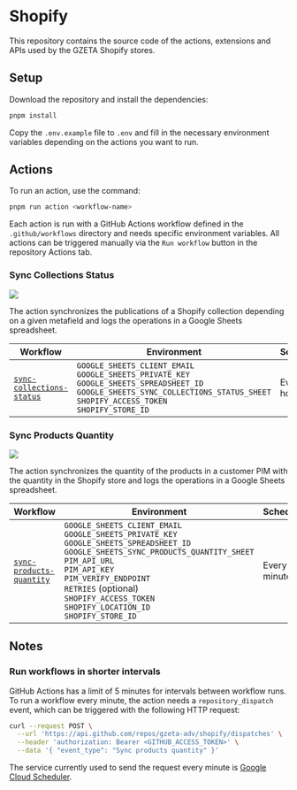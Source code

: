 [spreadsheet]: https://docs.google.com/spreadsheets/d/1T-2g8k8qZdEvTofj0c3ZlloUoXHy0JnwDNXcj_ONHaA
[sync-collections-status-sheet]: https://docs.google.com/spreadsheets/d/1T-2g8k8qZdEvTofj0c3ZlloUoXHy0JnwDNXcj_ONHaA?gid=1270546238#gid=1270546238
[sync-products-quantity-sheet]: https://docs.google.com/spreadsheets/d/1T-2g8k8qZdEvTofj0c3ZlloUoXHy0JnwDNXcj_ONHaA?gid=499385108#gid=499385108

# Shopify

This repository contains the source code of the actions, extensions and APIs used by the GZETA Shopify stores.

## Setup

Download the repository and install the dependencies:

```sh
pnpm install
```

Copy the `.env.example` file to `.env` and fill in the necessary environment variables depending on the actions you want to run.

## Actions

To run an action, use the command:

```sh
pnpm run action <workflow-name>
```

Each action is run with a GitHub Actions workflow defined in the `.github/workflows` directory and needs specific environment variables. All actions can be triggered manually via the `Run workflow` button in the repository Actions tab. 


### Sync Collections Status

[![](https://github.com/gzeta-adv/shopify/actions/workflows/sync-collections-status.yml/badge.svg)](https://github.com/gzeta-adv/shopify/actions/workflows/sync-collections-status.yml)

The action synchronizes the publications of a Shopify collection depending on a given metafield and logs the operations in a Google Sheets spreadsheet.

| Workflow | Environment | Schedule | Logs |
| -------- | ----------- | -------- | ---- |
| [`sync-collections-status`](.github/workflows/sync-collections-status.yml) | `GOOGLE_SHEETS_CLIENT_EMAIL`<br>`GOOGLE_SHEETS_PRIVATE_KEY`<br>`GOOGLE_SHEETS_SPREADSHEET_ID`<br>`GOOGLE_SHEETS_SYNC_COLLECTIONS_STATUS_SHEET`<br>`SHOPIFY_ACCESS_TOKEN`<br>`SHOPIFY_STORE_ID` | Every 3 hours | [Collection Status Operations][sync-collections-status-sheet] |

### Sync Products Quantity

[![](https://github.com/gzeta-adv/shopify/actions/workflows/sync-products-quantity.yml/badge.svg)](https://github.com/gzeta-adv/shopify/actions/workflows/sync-products-quantity.yml)

The action synchronizes the quantity of the products in a customer PIM with the quantity in the Shopify store and logs the operations in a Google Sheets spreadsheet.

| Workflow | Environment | Schedule | Logs |
| -------- | ----------- | -------- | ---- |
| [`sync-products-quantity`](.github/workflows/sync-products-quantity.yml) | `GOOGLE_SHEETS_CLIENT_EMAIL`<br>`GOOGLE_SHEETS_PRIVATE_KEY`<br>`GOOGLE_SHEETS_SPREADSHEET_ID`<br>`GOOGLE_SHEETS_SYNC_PRODUCTS_QUANTITY_SHEET`<br>`PIM_API_URL`<br>`PIM_API_KEY`<br>`PIM_VERIFY_ENDPOINT`<br>`RETRIES` (optional)<br>`SHOPIFY_ACCESS_TOKEN`<br>`SHOPIFY_LOCATION_ID`<br>`SHOPIFY_STORE_ID` | Every minute[*](#run-workflows-in-shorter-intervals) | [Product Quantity Operations][sync-products-quantity-sheet] |

## Notes

### Run workflows in shorter intervals

GitHub Actions has a limit of 5 minutes for intervals between workflow runs. To run a workflow every minute, the action needs a `repository_dispatch` event, which can be triggered with the following HTTP request:

```sh
curl --request POST \
  --url 'https://api.github.com/repos/gzeta-adv/shopify/dispatches' \
  --header 'authorization: Bearer <GITHUB_ACCESS_TOKEN>' \
  --data '{ "event_type": "Sync products quantity" }'
```

The service currently used to send the request every minute is [Google Cloud Scheduler](https://cloud.google.com/scheduler).
